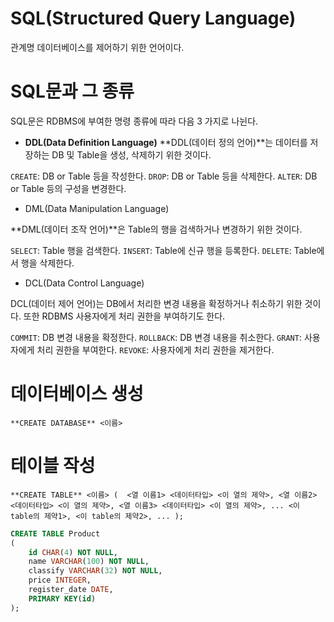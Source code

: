 # SQL(Structured Query Language)
관계명 데이터베이스를 제어하기 위한 언어이다.

# SQL문과 그 종류
SQL문은 RDBMS에 부여한 명령 종류에 따라 다음 3 가지로 나뉜다.

* **DDL(Data Definition Language)**
**DDL(데이터 정의 언어)**는 데이터를 저장하는 DB 및 Table을 생성, 삭제하기 위한 것이다.

`CREATE`: DB or Table 등을 작성한다.
`DROP`: DB or Table 등을 삭제한다.
`ALTER`: DB or Table 등의 구성을 변경한다.

* DML(Data Manipulation Language)

**DML(데이터 조작 언어)**은 Table의 행을 검색하거나 변경하기 위한 것이다.

`SELECT`: Table 행을 검색한다.
`INSERT`: Table에 신규 행을 등록한다.
`DELETE`: Table에서 행을 삭제한다.

* DCL(Data Control Language)

DCL(데이터 제어 언어)는 DB에서 처리한 변경 내용을 확정하거나 취소하기 위한 것이다. 또한 RDBMS 사용자에게 처리 권한을 부여하기도 한다.

`COMMIT`: DB 변경 내용을 확정한다.
`ROLLBACK`: DB 변경 내용을 취소한다.
`GRANT`: 사용자에게 처리 권한을 부여한다.
`REVOKE`: 사용자에게 처리 권한을 제거한다.

# 데이터베이스 생성
`**CREATE DATABASE** <이름>`

# 테이블 작성
`**CREATE TABLE** <이름>
( 
 <열 이름1> <데이터타입> <이 열의 제약>,
 <열 이름2> <데이터타입> <이 열의 제약>,
 <열 이름3> <데이터타입> <이 열의 제약>,
  ...
  <이 table의 제약1>, <이 table의 제약2>, ...
);
`
```sql
CREATE TABLE Product
(
	id CHAR(4) NOT NULL,
	name VARCHAR(100) NOT NULL,
	classify VARCHAR(32) NOT NULL,
	price INTEGER,
	register_date DATE,
	PRIMARY KEY(id)
);
```








